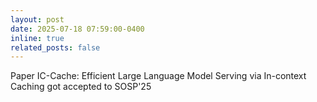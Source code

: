 ```yaml
---
layout: post
date: 2025-07-18 07:59:00-0400
inline: true
related_posts: false
---
```


Paper IC-Cache: Efficient Large Language Model Serving via In-context Caching got accepted to SOSP'25
